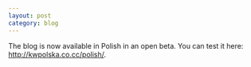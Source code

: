 ```yaml
---
layout: post
category: blog
---
```

The blog is now available in Polish in an open beta. You can test it here: <http://kwpolska.co.cc/polish/>.
